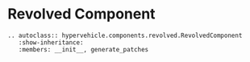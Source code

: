 # Revolved Component


```{eval-rst}
.. autoclass:: hypervehicle.components.revolved.RevolvedComponent
   :show-inheritance:
   :members: __init__, generate_patches
```


